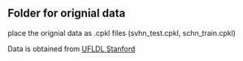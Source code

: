## Folder for orignial data

place the orignial data as .cpkl files (svhn_test.cpkl, schn_train.cpkl)

Data is obtained from [UFLDL Stanford](http://ufldl.stanford.edu/housenumbers/)